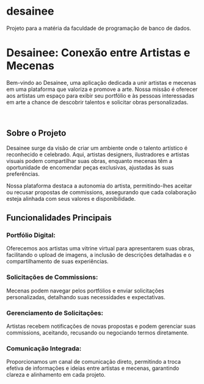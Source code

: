 # desainee
Projeto para a matéria da faculdade de programação de banco de dados.

<h1>Desainee: Conexão entre Artistas e Mecenas</h1>
<p>Bem-vindo ao Desainee, uma aplicação dedicada a unir artistas e mecenas em uma plataforma que valoriza e promove a arte. Nossa missão é oferecer aos artistas um espaço para exibir seu portfólio e às pessoas interessadas em arte a chance de descobrir talentos e solicitar obras personalizadas.</p>
</br>
<h2>Sobre o Projeto</h2>
<p>Desainee surge da visão de criar um ambiente onde o talento artístico é reconhecido e celebrado. Aqui, artistas designers, ilustradores e artistas visuais podem compartilhar suas obras, enquanto mecenas têm a oportunidade de encomendar peças exclusivas, ajustadas às suas preferências.

Nossa plataforma destaca a autonomia do artista, permitindo-lhes aceitar ou recusar propostas de commissions, assegurando que cada colaboração esteja alinhada com seus valores e disponibilidade.</p>

<h2>Funcionalidades Principais</h2>
<h3>Portfólio Digital:</h3><p>Oferecemos aos artistas uma vitrine virtual para apresentarem suas obras, facilitando o upload de imagens, a inclusão de descrições detalhadas e o compartilhamento de suas experiências.</p>

<h3>Solicitações de Commissions:</h3><p>Mecenas podem navegar pelos portfólios e enviar solicitações personalizadas, detalhando suas necessidades e expectativas.</p>

<h3>Gerenciamento de Solicitações:</h3><p>Artistas recebem notificações de novas propostas e podem gerenciar suas commissions, aceitando, recusando ou negociando termos diretamente.</p>

<h3>Comunicação Integrada:</h3><p>Proporcionamos um canal de comunicação direto, permitindo a troca efetiva de informações e ideias entre artistas e mecenas, garantindo clareza e alinhamento em cada projeto.</p>
